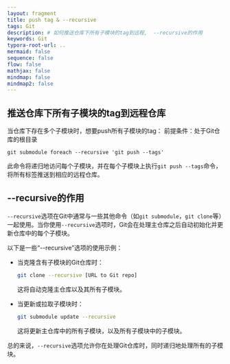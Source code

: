 ```yaml
---
layout: fragment
title: push tag & --recursive
tags: Git
description: # 如何推送仓库下所有子模块的tag到远程,  --recursive的作用
keywords: Git
typora-root-url: ..
mermaid: false
sequence: false
flow: false
mathjax: false
mindmap: false
mindmap2: false
---
```


## 推送仓库下所有子模块的tag到远程仓库
当仓库下存在多个子模块时，想要push所有子模块的tag：
前提条件：处于Git仓库的根目录
```
git submodule foreach --recursive 'git push --tags'
```
此命令将递归地访问每个子模块，并在每个子模块上执行`git push --tags`命令，将所有标签推送到相应的远程仓库。


## --recursive的作用
`--recursive`选项在Git中通常与一些其他命令（如`git submodule`，`git clone`等）一起使用。当你使用`--recursive`选项时，Git会在处理主仓库之后自动初始化并更新仓库中的每个子模块。

以下是一些“--recursive”选项的使用示例：

- 当克隆含有子模块的Git仓库时：

    ```bash
    git clone --recursive [URL to Git repo]
    ```

    这将自动克隆主仓库以及其所有子模块。

- 当更新或拉取子模块时：

    ```bash
    git submodule update --recursive
    ```
  
    这将更新主仓库中的所有子模块，以及所有子模块中的子模块。

总的来说，`--recursive`选项允许你在处理Git仓库时，同时递归地处理所有的子模块。
<!--stackedit_data:
eyJoaXN0b3J5IjpbMTIwNjM2Mzk4XX0=
-->